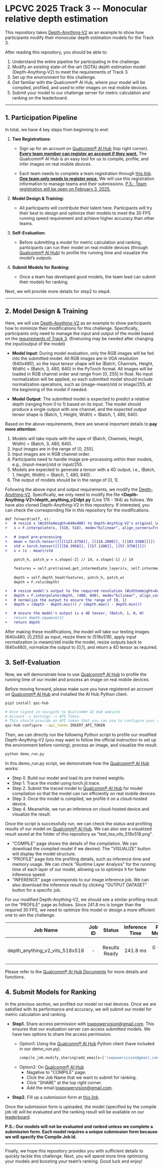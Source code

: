 # LPCVC 2025 Track 3 -- Monocular relative depth estimation

This repository takes [Depth-Anything-V2](https://github.com/DepthAnything/Depth-Anything-V2?tab=readme-ov-file) as an example to show how participants modify their monocular depth estimation models for the Track 3. 

After reading this repository, you should be able to:
1. Understand the entire pipeline for participating in the challenge.
2. Modify an existing state-of-the-art (SOTA) depth estimation model (Depth-Anything-V2) to meet the requirements of Track 3.
3. Set up the environment for this challenge.
4. Get familiar with the Qualcomm® AI Hub, where your model will be compiled, profiled, and used to infer images on real mobile devices.
5. Submit your model to our challenge server for metric calculation and ranking on the leaderboard.

___

## 1. Participation Pipeline 

In total, we have 4 key steps from beginning to end:

1. **Two Registrations:**
    - Sign up for an account on [Qualcomm® AI Hub](https://aihub.qualcomm.com/) (top right corner). <u>**Every team member can register an account if they want.**</u> The Qualcomm® AI Hub is an easy tool for us to compile, profile, and infer images on real mobile devices.

    - Each team needs to complete a team registration through [this link](https://forms.gle/umXwSXT68ZzRFsfS9). <u>**One team only needs to register once.**</u> We will use this registration information to manage teams and their submissions. <u>P.S.: Team registration will be open on February 3, 2025.</u>

2. **Model Design & Training:** 
    - All participants will contribute their talent here. Participants will try their best to design and optimize their models to meet the 30 FPS running speed requirement and achieve higher accuracy than other teams.

3. **Self-Evaluation:**
    - Before submitting a model for metric calculation and ranking, participants can run their model on real mobile devices (through [Qualcomm® AI Hub](https://app.aihub.qualcomm.com/)) to profile the running time and visualize the model’s outputs.

4. **Submit Models for Ranking:**
    - Once a team has developed good models, the team lead can submit their models for ranking.

Next, we will provide more details for step2 to step4. 


___

## 2. Model Design & Training

Here, we will use [Depth-Anything-V2](https://github.com/DepthAnything/Depth-Anything-V2?tab=readme-ov-file) as an example to show participants how to minimize their modifications for this challenge. Specifically, participants only need to manage the input and output of the model based on the [requirements of Track 3](https://lpcv.ai/2025LPCVC/monocular-depth). (finetuning may be needed after changing the input/output of the model)

- **Model Input**: During model evaluation, only the RGB images will be fed into the submitted model. All RGB images are in VGA resolution (640x480), so the input tensor shape will be (Batch, Channels, Height, Width) = (Batch, 3, 480, 640) in the PyTorch format. All images will be loaded in RGB channel order and range from [0, 255] in float. No input normalization will be applied, so each submitted model should include normalization operations, such as (image-mean)/std or image/255, at the beginning of the model if needed.

- **Model Output**: The submitted model is expected to predict a relative depth (ranging from 0 to 1) based on its input. The model should produce a single output with one channel, and the expected output tensor shape is (Batch, 1, Height, Width) = (Batch, 1, 480, 640).


Based on the above requirements, there are several important details to **pay more attention**:
1. Models will take inputs with the sape of (Batch, Channels, Height, Width) = (Batch, 3, 480, 640).
2. Input images are in the range of [0, 255].
3. Input images are in RGB channel order. 
4. Participants need to handle image pre-processing within their models, e.g., (input-mean)/std or input/255.
5. Models are expected to generate a tensor with a 4D output, i.e., (Batch, 1, Height, Width) = (Batch, 1, 480, 640).
6. The output of models should be in the range of [0, 1].


Following the above input and output requirements, we modify the [Depth-Anything-V2](https://github.com/DepthAnything/Depth-Anything-V2?tab=readme-ov-file). Specifically, we only need to modify the file **\<Depth-Anything-V2\>/depth_anything_v2/dpt.py** (Line 176 - 184) as follows. We have also cloned Depth-Anything-V2 in this repository. If interested, you can check the corresponding file in this repository for the modifications.

``` diff
def forward(self, x):
+   # resize x (WidthxHeight=640x480) to Depth-Anythig-V2's original input resolution (518x518). 
+   x = F.interpolate(x, (518, 518), mode="bilinear", align_corners=True)
    
+   # input pre-processing
+   mean = torch.tensor([[[[123.6750]], [[116.2800]], [[103.5300]]]])
+   std = torch.tensor([[[[58.3950]], [[57.1200]], [[57.3750]]]])
+   x = (x - mean)/std

    patch_h, patch_w = x.shape[-2] // 14, x.shape[-1] // 14
    
    features = self.pretrained.get_intermediate_layers(x, self.intermediate_layer_idx[self.encoder], return_class_token=True)
    
    depth = self.depth_head(features, patch_h, patch_w)
    depth = F.relu(depth)

+   # resize model's output to the required resolution (WidthxHeight=640x480)
+   depth = F.interpolate(depth, (480, 640), mode="bilinear", align_corners=True)
+   # normalize the output to ensure the range of [0, 1]
+   depth = (depth - depth.min()) / (depth.max() - depth.min()) 

+   # ensure the model's output is a 4D tensor, (Batch, 1, H, W)
-   return depth.squeeze(1)
+   return depth
```

After making these modifications, the model will take our testing images (640x480, [0,255]) as input, resize them to (518x518), apply input normalization (x-meam)/std inside the model, resize outputs back to (640x480), normalize the output to [0,1], and return a 4D tensor as required. 


## 3. Self-Evaluation

Now, we will demonstrate how to use [Qualcomm® AI Hub](https://app.aihub.qualcomm.com/) to profile the running time of our model and process an image on real mobile devices. 

Before moving forward, please make sure you have registered an account on [Qualcomm® AI Hub](https://app.aihub.qualcomm.com/) and installed the AI Hub Python client. 

``` bash
pip3 install qai-hub

# Once signed in navigate to Qualcomm® AI Hub website
# Account -> Settings -> API Token. 
# This should provide an API token that you can use to configure your client.
qai-hub configure --api_token INSERT_API_TOKEN
```

Then, we can directly run the following Python script to profile our modified Depth-Anything-V2 (you may want to follow the official instruction to set up the environment before running), process an image, and visualize the result.

``` bash
python demo_run.py
```

In this demo_run.py script, we demonstrate how the [Qualcomm® AI Hub](https://app.aihub.qualcomm.com/) works: 
- Step 0. Build our model and load its pre-trained weights.
- Step 1. Trace the model using torch.jit.trace.
- Step 2. Submit the traced model to [Qualcomm® AI Hub](https://app.aihub.qualcomm.com/) for model compilation so that the model can run efficiently on real mobile devices. 
- Step 3. Once the model is compiled, we profile it on a cloud-hosted device. 
- Step 4. Meanwhile, we run an inference on cloud-hosted device and visualize the result. 

Once the script is successfully run, we can check the status and profiling results of our model on [Qualcomm® AI Hub](https://app.aihub.qualcomm.com/). We can also see a visualized result saved at the folder of this repository as "test_tea_vits_518x518.png".
- "COMPILE" page shows the details of the compilation. We can download the compiled model if we desired. The "VISUALIZE" button will display the model structure. 
- "PROFILE" page lists the profiling details, such as inference time and memory usage. We can check "Runtime Layer Analysis" for the running time of each layer of our model, allowing us to optimize it for faster inference speed. 
- "INFERENCE" page corresponds to our image inference job. We can also download the inference result by clicking "OUTPUT DATASET" button for a specific job. 


For our modified Depth-Anything-V2, we should see a similar profiling result on the "PROFILE" page as follows. Since 241.8 ms is longer than the required 30 FPS, we need to optimize this model or design a more efficient one to win the challenge.

| Job Name | Job ID|Status|Inference Time|Peak Memory|Target Device|
|   :---:  | :---:|:---:|:---:|:---:|:---:|
| depth_anything_v2_vits_518x518 | - | Results Ready | 241.8 ms | 0 - 442 MB | Samsung Galaxy S24 (Family) |

Please refer to the [Qualcomm® AI Hub Documents](https://app.aihub.qualcomm.com/docs/index.html) for more details and functions. 


## 4. Submit Models for Ranking

In the previous section, we profiled our model on real devices. Once we are satisfied with its performance and accuracy, we will submit our model for metric calculation and ranking. 


- **Step1.** Share access permission with [lowpowervision@gmail.com](lowpowervision@gmail.com). This ensures that our evaluation server can access submitted models. We have two options to share the access permission: 
    - Option1: Using the [Qualcomm® AI Hub](https://app.aihub.qualcomm.com/) Python client (have included in our demo_run.py).
        ``` python 
        compile_job.modify_sharing(add_emails=['lowpowervision@gmail.com'])
        ```
    - Option2: On [Qualcomm® AI Hub](https://app.aihub.qualcomm.com/)
        - Nagative to "COMPILE" page.
        - Click the Job Name that we want to submit for ranking.
        - Click "SHARE" at the top right corner.
        - Add the email [lowpowervision@gmail.com](lowpowervision@gmail.com). 
    
- **Step2.** Fill up a submission form at [this link](https://forms.gle/SFoo9cqW9YvPbQtn6).


Once the submission form is uploaded, the model (specified by the compile job id) will be evaluated and the ranking result will be available on our [leaderboard](https://lpcv.ai/2025LPCVC/leaderboard/track3). 

**P.S.: Our models will not be evaluated and ranked unless we complete a submission form. Each model requires a unique submission form because we will specify the Compile Job Id.**

___

Finally, we hope this repository provides you with sufficient details to quickly tackle this challenge. Next, you will spend more time optimizing your models and boosting your team’s ranking. Good luck and enjoy!
